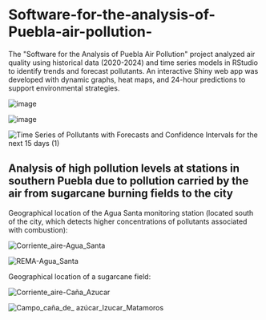 # Software-for-the-analysis-of-Puebla-air-pollution-
The "Software for the Analysis of Puebla Air Pollution" project analyzed air quality using historical data (2020-2024) and time series models in RStudio to identify trends and forecast pollutants. An interactive Shiny web app was developed with dynamic graphs, heat maps, and 24-hour predictions to support environmental strategies.

![image](https://github.com/user-attachments/assets/bb225cca-63ad-4e85-97dd-24263a51caa0)

![image](https://github.com/user-attachments/assets/425626f8-4ef3-44df-a5ca-d37bd167a820)

![Time Series of Pollutants with Forecasts and Confidence Intervals for the next 15 days (1)](https://github.com/user-attachments/assets/72461f6c-1da5-44e2-b29f-c71d2018e9af)

## Analysis of high pollution levels at stations in southern Puebla due to pollution carried by the air from sugarcane burning fields to the city

Geographical location of the Agua Santa monitoring station (located south of the city, which detects higher concentrations of pollutants associated with combustion):

![Corriente_aire-Agua_Santa](https://github.com/user-attachments/assets/9bb0e151-5162-4d77-a208-e1e4fbd268cd)

![REMA-Agua_Santa](https://github.com/user-attachments/assets/13341a98-9d50-4f7d-a588-f70848d83bb8)

Geographical location of a sugarcane field:

![Corriente_aire-Caña_Azucar](https://github.com/user-attachments/assets/406077c3-fd57-40c9-9cab-b4f036d54976)

![Campo_caña_de_ azúcar_Izucar_Matamoros](https://github.com/user-attachments/assets/3c064a4e-0ebd-4a27-9b90-251760fa69af)
